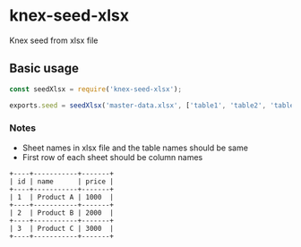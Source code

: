 # knex-seed-xlsx

Knex seed from xlsx file

## Basic usage

```js
const seedXlsx = require('knex-seed-xlsx');

exports.seed = seedXlsx('master-data.xlsx', ['table1', 'table2', 'table3']);
```

### Notes

- Sheet names in xlsx file and the table names should be same
- First row of each sheet should be column names

```
+----+-----------+-------+
| id | name      | price |
+----+-----------+-------+
| 1  | Product A | 1000  |
+----+-----------+-------+
| 2  | Product B | 2000  |
+----+-----------+-------+
| 3  | Product C | 3000  |
+----+-----------+-------+
```
